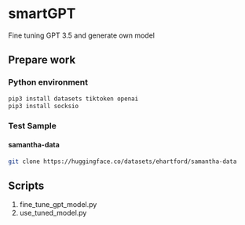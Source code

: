 # smartGPT

Fine tuning GPT 3.5 and generate own model

## Prepare work

### Python environment

```bash
pip3 install datasets tiktoken openai
pip3 install socksio
```

### Test Sample

#### samantha-data

```bash
git clone https://huggingface.co/datasets/ehartford/samantha-data
```

## Scripts

1. fine_tune_gpt_model.py
2. use_tuned_model.py
